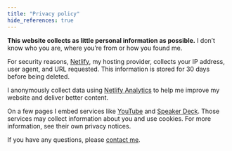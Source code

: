 ```yaml
---
title: "Privacy policy"
hide_references: true
---
```


<p class="lead"><strong>This website collects as little personal information as possible.</strong> I don’t know who you are, where you’re from or how you found me.</p>

For security reasons, [Netlify](https://www.netlify.com/), my hosting provider, collects your IP address, user agent, and URL requested. This information is stored for 30 days before being deleted.

I anonymously collect data using [Netlify Analytics](https://www.netlify.com/products/analytics/) to help me improve my website and deliver better content.

On a few pages I embed services like [YouTube](https://youtube.com) and [Speaker Deck](https://www.speakerdeck.com). Those services may collect information about you and use cookies. For more information, see their own privacy notices.

If you have any questions, please [contact me](/contact/).